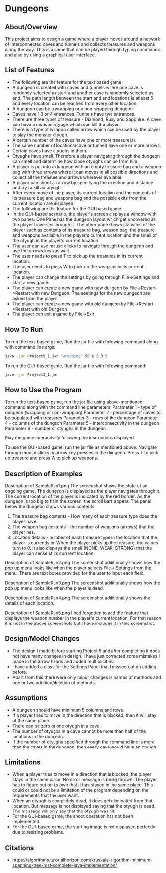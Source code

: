# Dungeons

## About/Overview

This project aims to design a game where a player moves around a network of interconnected caves and tunnels and collects treasures and weapons along the way. This is a game that can be played through typing commands and also by using a graphical user interface. 

## List of Features
- The following are the feature for the text based game:
- A dungeon is created with caves and tunnels where one cave is randomly selected as start and another cave is randomly selected as end. The path length between the start and end locations is atleast 5 and every location can be reached from every other location.
- A dungeon can be a wrapping or a non-wrapping dungeon.
- Caves have 1,3 or 4 entrances. Tunnels have two entrances.
- There are three types of treasure - Diamond, Ruby and Sapphire. A cave can have a monster otyugh which can kill the player. 
- There is a type of weapon called arrow which can be used by the player to slay the monster otyugh. 
- A certain number of the caves have one or more treasure(s).
- The same number of locations(cave or tunnel) have one or more arrows.
- Certain caves have otyughs in them.
- Otyughs have smell. Therefore a player navigating through the dungeon can smell and determine how close otyughs can be from him.
- A player is put into a dungeon with an empty treasure bag and a weapon bag with three arrows where it can moves in all possible directions and collect all the treasure and arrows wherever available.
- A player can shoot an arrow by specifying the direction and distance and try to kill an otyugh.
- After every move of the player, its current location and the contents of its treasure bag and weapons bag and the possible exits from the current location are displayed.
- The following are the feature for the GUI based game:
- In the GUI-based scenario, the player's screen displays a window with two panes. One Pane has the dungeon layout which get uncovered as the player traverses through it. The other pane shows statistics of the player such as contents of its treasure bag, weapon bag, the treasure and weapons available in the player's current location and the smell of the otyugh in the player's current location.
- The user can use mouse clicks to navigate through the dungeon and use the arrows keys as well.
- The user needs to press T to pick up the treasures in its current location.
- The user needs to press W to pick up the weapons in its current location.
- The player can change the settings by going through File->Settings and start a new game.
- The player can create a new game with new dungeon by File->Restart->Restart with new Dungeon. The seetings for the new dungeon are asked from the player.
- The player can create a new game with old dungeon by File->Restart->Restart with old Dungeon
- The player can exit a game by File->Exit


## How To Run
To run the text-based game,
Run the jar file with following command along with command line args:
```sh
java -jar Project5_1.jar "wrapping" 50 6 5 3 5
```

To run the GUI-based game,
Run the jar file with following command:
```sh
java -jar Project5_1.jar 
```


## How to Use the Program
To run the text-based game, run the jar file using above-mentioned command along with the command line parameters. 
Parameter 1 - type of dungeon (wrapping or non-wrapping)
Parameter 2 - percentage of caves to be populated with treasures
Parameter 3 - rows of the dungeon
Parameter 4 - columns of the dungeon
Parameter 5 - interconnectivity in the dungeon
Parameter 6 - number of otyughs in the dungeon

Play the game interactively following the instructions displayed.

To use the GUI-based game, run the jar file as mentioned above. Navigate through mouse clicks or arrow key presses in the dungeon. Press T to pick up treasure and press W to pick up weapons. 

## Description of Examples

Description of SampleRun1.png
The screenshot shows the state of an ongoing game. The dungeon is displayed as the player navigates through it. The current location of the player is indicated by the red border. As the dungeon is too big to fit in the screen, the scroll bars appear. The panel below the dungeon shows various contents:
1. The treasure bag contents - How many of each treasure type does the player have.
2. The weapon bag contents - the number of weapons (arrows) that the player has.
3. Location details - number of each treasure type in the location that the player is currently in. When the player picks up the treasure, the values turn to 0. It also displays the smell (NONE, WEAK, STRONG) that the player can sense st its currrent location.

Description of SampleRun2.png
The screenshot additionally shows how the pop up menu looks like when the player selects File-> Settings from the menu. There are text boxes provided for the user to input each field.

Description of SampleRun3.png 
The screenshot additionally shows how the pop up menu looks like when the player is dead.


Description of SampleRun4.png 
The screenshot additionally shows the details of each location.

Description of SampleRun5.png 
I had forgotten to add the feature that displays the weapon number in the player's current location. For that reason it is not in the above screenshots but I have included it in this screenshot.


## Design/Model Changes
- The design I made before starting Project 5 and after completing it does not have many changes in design. I have just corrected some mistakes I made in the arrow heads and added multiplicities.
- I have added a class for the Settings Panel that I missed out on adding before.
- Apart from this there were only minor changes in names of methods and one or two addition/deletion of methods.

## Assumptions
- A dungeon should have minimum 5 columns and rows.
- If a player tries to move in the direction that is blocked, then it will stay at the same place. 
- There can be zero or one otyugh in a cave.
- The number of otyughs in a cave cannot be more than half of the locations in the dungeon.
- If the number of otyughs specified through the command line is more than the caves in the dungeon, then every cave would have an otyugh.

## Limitations
- When a player tries to move in a direction that is blocked, the player stays in the same place. No error message is being thrown. The player has to figure out on its own that it has stayed in the same place. This could or could not be a limitation of the program depending on the requirements that the user want.   
- When an otyugh is completely dead, it does get eliminated from that location. But message is not displayed saying that the otyugh is dead. The message will only say that the otyugh was hit.
- For the GUI-based game, the shoot operation has not been implemented.
- For the GUI-based game, the starting image is not displayed perfectly due to resizing problems.

## Citations
- https://algorithms.tutorialhorizon.com/kruskals-algorithm-minimum-spanning-tree-mst-complete-java-implementation/


